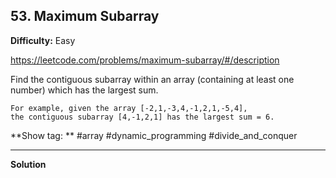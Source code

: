 ## 53. Maximum Subarray

**Difficulty:** Easy

https://leetcode.com/problems/maximum-subarray/#/description

Find the contiguous subarray within an array (containing at least one number) which has the largest sum.

```
For example, given the array [-2,1,-3,4,-1,2,1,-5,4],
the contiguous subarray [4,-1,2,1] has the largest sum = 6.
```

**Show tag: ** \#array \#dynamic\_programming \#divide\_and\_conquer

-------------------------------------

**Solution** <br/>
